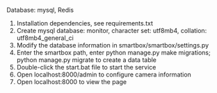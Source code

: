 Database: mysql, Redis

1. Installation dependencies, see requirements.txt
2. Create mysql database: monitor, character set: utf8mb4, collation: utf8mb4_general_ci
3. Modify the database information in smartbox/smartbox/settings.py
4. Enter the smartbox path, enter python manage.py make migrations; python manage.py migrate to create a data table
5. Double-click the start.bat file to start the service
6. Open localhost:8000/admin to configure camera information
7. Open localhost:8000 to view the page
